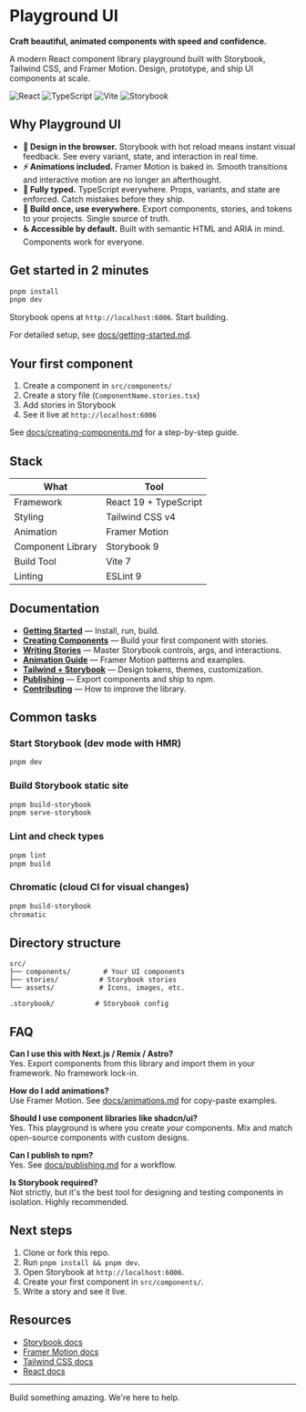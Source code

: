 # Playground UI

**Craft beautiful, animated components with speed and confidence.**

A modern React component library playground built with Storybook, Tailwind CSS, and Framer Motion. Design, prototype, and ship UI components at scale.

![React](https://img.shields.io/badge/React-19-61DAFB?logo=react&logoColor=white) ![TypeScript](https://img.shields.io/badge/TypeScript-5.8-3178C6?logo=typescript&logoColor=white) ![Vite](https://img.shields.io/badge/Vite-7-646CFF?logo=vite&logoColor=white) ![Storybook](https://img.shields.io/badge/Storybook-9-FF69B4?logo=storybook&logoColor=white)

## Why Playground UI

- **🎨 Design in the browser.** Storybook with hot reload means instant visual feedback. See every variant, state, and interaction in real time.
- **⚡ Animations included.** Framer Motion is baked in. Smooth transitions and interactive motion are no longer an afterthought.
- **🎯 Fully typed.** TypeScript everywhere. Props, variants, and state are enforced. Catch mistakes before they ship.
- **🚀 Build once, use everywhere.** Export components, stories, and tokens to your projects. Single source of truth.
- **♿ Accessible by default.** Built with semantic HTML and ARIA in mind. Components work for everyone.

## Get started in 2 minutes

```bash
pnpm install
pnpm dev
```

Storybook opens at `http://localhost:6006`. Start building.

For detailed setup, see [docs/getting-started.md](docs/getting-started.md).

## Your first component

1. Create a component in `src/components/`
2. Create a story file (`ComponentName.stories.tsx`)
3. Add stories in Storybook
4. See it live at `http://localhost:6006`

See [docs/creating-components.md](docs/creating-components.md) for a step-by-step guide.

## Stack

| What | Tool |
|------|------|
| Framework | React 19 + TypeScript |
| Styling | Tailwind CSS v4 |
| Animation | Framer Motion |
| Component Library | Storybook 9 |
| Build Tool | Vite 7 |
| Linting | ESLint 9 |

## Documentation

- **[Getting Started](docs/getting-started.md)** — Install, run, build.
- **[Creating Components](docs/creating-components.md)** — Build your first component with stories.
- **[Writing Stories](docs/writing-stories.md)** — Master Storybook controls, args, and interactions.
- **[Animation Guide](docs/animations.md)** — Framer Motion patterns and examples.
- **[Tailwind + Storybook](docs/styling.md)** — Design tokens, themes, customization.
- **[Publishing](docs/publishing.md)** — Export components and ship to npm.
- **[Contributing](docs/contributing.md)** — How to improve the library.

## Common tasks

### Start Storybook (dev mode with HMR)

```bash
pnpm dev
```

### Build Storybook static site

```bash
pnpm build-storybook
pnpm serve-storybook
```

### Lint and check types

```bash
pnpm lint
pnpm build
```

### Chromatic (cloud CI for visual changes)

```bash
pnpm build-storybook
chromatic
```

## Directory structure

```plaintext
src/
├── components/        # Your UI components
├── stories/          # Storybook stories
└── assets/           # Icons, images, etc.

.storybook/          # Storybook config
```

## FAQ

**Can I use this with Next.js / Remix / Astro?**  
Yes. Export components from this library and import them in your framework. No framework lock-in.

**How do I add animations?**  
Use Framer Motion. See [docs/animations.md](docs/animations.md) for copy-paste examples.

**Should I use component libraries like shadcn/ui?**  
Yes. This playground is where you create *your* components. Mix and match open-source components with custom designs.

**Can I publish to npm?**  
Yes. See [docs/publishing.md](docs/publishing.md) for a workflow.

**Is Storybook required?**  
Not strictly, but it's the best tool for designing and testing components in isolation. Highly recommended.

## Next steps

1. Clone or fork this repo.
2. Run `pnpm install && pnpm dev`.
3. Open Storybook at `http://localhost:6006`.
4. Create your first component in `src/components/`.
5. Write a story and see it live.

## Resources

- [Storybook docs](https://storybook.js.org/docs/react/get-started/introduction)
- [Framer Motion docs](https://www.framer.com/motion/)
- [Tailwind CSS docs](https://tailwindcss.com/docs)
- [React docs](https://react.dev)

---

Build something amazing. We're here to help.
